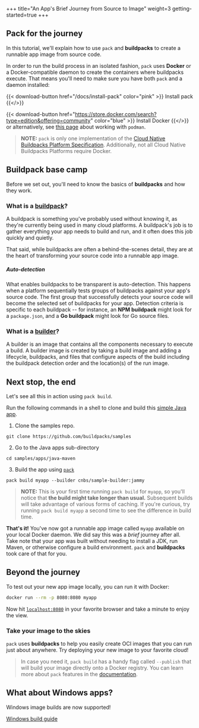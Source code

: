 +++
title="An App's Brief Journey from Source to Image"
weight=3
getting-started=true
+++

## Pack for the journey

In this tutorial, we'll explain how to use `pack` and **buildpacks** to create a runnable app image from source code.

In order to run the build process in an isolated fashion, `pack` uses **Docker** or a Docker-compatible daemon to create the containers where buildpacks execute.
That means you'll need to make sure you have both `pack` and a daemon installed:

{{< download-button href="/docs/install-pack" color="pink" >}} Install pack {{</>}}

{{< download-button href="https://store.docker.com/search?type=edition&offering=community" color="blue" >}} Install Docker {{</>}} or alternatively, see [this page](/docs/for-app-developers/how-to/special-cases/build-on-podman) about working with `podman`.

> **NOTE:** `pack` is only one implementation of the [Cloud Native Buildpacks Platform Specification][cnb-platform-spec]. Additionally, not all Cloud Native Buildpacks Platforms require Docker.

[cnb-platform-spec]: https://github.com/buildpacks/spec/blob/main/platform.md

## Buildpack base camp

Before we set out, you'll need to know the basics of **buildpacks** and how they work.

### What is a [buildpack][buildpack]?

A buildpack is something you've probably used without knowing it, as they're currently
being used in many cloud platforms. A buildpack's job is to gather everything your app needs to build and run,
and it often does this job quickly and quietly.

That said, while buildpacks are often a behind-the-scenes detail, they are at the heart of transforming your source
code into a runnable app image.

##### Auto-detection

What enables buildpacks to be transparent is auto-detection. This happens when a platform sequentially
tests groups of buildpacks against your app's source code. The first group that successfully detects your source code
will become the selected set of buildpacks for your app. Detection criteria is specific to each buildpack -- for
instance, an **NPM buildpack** might look for a `package.json`, and a **Go buildpack** might look for Go source files.

### What is a [builder][builder]?

A builder is an image that contains all the components necessary to execute a build. A builder image is created by taking a build image and adding a lifecycle, buildpacks, and files that configure aspects of the build including the buildpack detection order and the location(s) of the run image.

## Next stop, the end

Let's see all this in action using `pack build`.

Run the following commands in a shell to clone and build this [simple Java app][samples-java-maven].

1. Clone the samples repo.
```
git clone https://github.com/buildpacks/samples
``` 
<!--+- "{{execute}}"+-->

2. Go to the Java apps sub-directory
```
cd samples/apps/java-maven
```
<!--+- "{{execute}}"+-->

3. Build the app using [`pack`][pack-docs]
```
pack build myapp --builder cnbs/sample-builder:jammy
```
<!--+- "{{execute}}"+-->


> **NOTE:** This is your first time running `pack build` for `myapp`, so you'll notice that
> **the build might take longer than usual.** Subsequent builds will take advantage of various forms of caching.
> If you're curious, try running `pack build myapp` a second time to see the difference in build time.

**That's it!** You've now got a runnable app image called `myapp` available on your local Docker daemon.
We did say this was a *brief* journey after all. Take note that your app was built without needing to install
a JDK, run Maven, or otherwise configure a build environment. `pack` and **buildpacks** took care of that for you.


## Beyond the journey

To test out your new app image locally, you can run it with Docker:

```bash
docker run --rm -p 8080:8080 myapp
```
<!--+- "{{execute}}"+-->
Now hit [`localhost:8080`](http://localhost:8080) in your favorite browser and take a minute to enjoy the view.


### Take your image to the skies

`pack` uses **buildpacks** to help you easily create OCI images that you can run just about anywhere. Try
deploying your new image to your favorite cloud!

> In case you need it, `pack build` has a handy flag called `--publish` that will build your image directly onto a Docker
> registry. You can learn more about `pack` features in the [documentation][pack-docs].

## What about Windows apps?

Windows image builds are now supported!

<a href="/docs/for-app-developers/how-to/special-cases/build-for-windows" class="button bg-blue">Windows build guide</a>

[builder]: /docs/for-platform-operators/concepts/builder/
[buildpack]: /docs/for-platform-operators/concepts/buildpack/
[samples-java-maven]: https://github.com/buildpacks/samples/tree/main/apps/java-maven
[pack-docs]: /docs/tools/pack/
